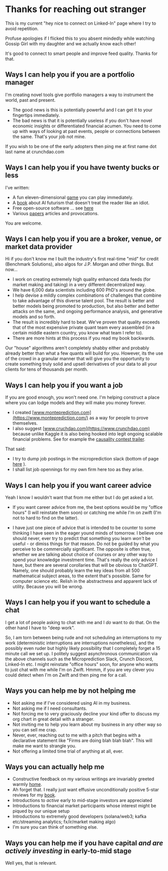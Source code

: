 
# Thanks for reaching out stranger

This is my current "hey nice to connect on Linked-In" page where I try to avoid repetition.  

Profuse apologies if I flicked this to you absent mindedly while watching Gossip Girl with my daughter and we actually know each other! 

It's good to connect to smart people and improve feed quality. Thanks for that. 

## Ways I can help you if you are a portfolio manager
I'm creating novel tools give portfolio managers a way to instrument the world, past and present. 

- The good news is this is potentially powerful and I can get it to your fingertips immediately. 
- The bad news is that it is potentially useless if you don't have novel economic insights or differentiated financial acumen. You need to come up with ways of looking at past events, people or connections between the same. That's your job not mine. 

If you wish to be one of the early adopters then ping me at first name dot last name at crunchdao.com 

## Ways I can help you if you have twenty bucks or less

I've written:

- A fun eleven-dimensional [game](https://github.com/microprediction/monteprediction_colab_examples/blob/main/monteprediction_entry.ipynb) you can play immediately. 
- A [book](https://www.amazon.com/Microprediction-Building-Open-AI-Network) about AI futurism that doesn't treat the reader like an idiot. 
- Free open-source software ... see [here](https://github.com/microprediction)
- Various [papers](https://github.com/microprediction/home) articles and provocations. 

You are welcome. 

## Ways I can help you if you are a broker, venue, or market data provider
Hi if you don't know me I built the industry's first real-time "mid" for credit (Benchmark Solutions), also algos for J.P. Morgan and other things. But now...

- I work on creating extremely high quality enhanced data feeds (for market making and taking) in a very different decentralized way. 
- We have 6,000 data scientists including 600 PhD's around the globe.
- I help devise a mildly complex combinations of challenges that combine to take advantage of this diverse talent pool. The result is better and better models being promoted to production, but also better and better attacks on the same, and ongoing performance analysis, and generative models and so forth. 
- The result is incredibly hard to beat. We've proven that quality exceeds that of the most expensive private quant team every assembled (in a certain middle eastern country, you know what team I refer to).
- There are more hints at this process if you read my book backwards.  

Our "house" algorithms aren't completely shabby either and probably already better than what a few quants will build for you. However, its the use of the crowd in a granular manner that will give you the opportunity to create something truly solid and upsell derivatives of your data to all your clients for tens of thousands per month.  
 
## Ways I can help you if you want a job

If you are good enough, you won't need one. I'm helping construct a place where you can lodge models and they will make you money forever.  

- I created [www.monteprediction.com](https://www.monteprediction.com/) as a way for people to prove themselves.
- I also suggest [www.cruchdao.com](https://www.crunchdao.com) because unlike Kaggle it is also being hooked into legit ongoing scalable financial problems. See for example the [causality contest trailer](https://www.youtube.com/watch?v=AVBE5HLDUIw). 

That said:
  
- I try to dump job postings in the microprediction slack (bottom of page [here](https://www.monteprediction.com/) ).
- I shall list job opennings for my own firm here too as they arise. 

## Ways I can help you if you want career advice
Yeah I know I wouldn't want that from me either but I do get asked a lot. 

- If you want career advice from me, the best options would be my "office hours" (I will reinstate them soon) or catching me while I'm on zwift (I'm not to hard to find on the latter). 

- I have just one piece of advice that is intended to be counter to some thinking I have seen in the eager yound minds of tomorrow. I believe one should never, ever try to predict that something you learn *won't* be useful - or dimiss things for that reason. Do not be guided by what you perceive to be commercially significant. The opposite is often true, whether we are talking about choice of courses or any other way to spend your knowledge investment time. That's really the only advice I have, but there are several corollaries that will be obvious to ChatGPT. Namely, one should probably learn the key ideas from all 500 mathematical subject areas, to the extent that's possible. Same for computer science etc. Relish in the abstractness and apparent lack of utility. Because you will be wrong.    

## Ways I can help you if you want to schedule a chat 

I get a lot of people asking to chat with me and I *do* want to do that. On the other hand I have to "deep work". 

So, I am torn between being rude and not scheduling an interruptions to my work (deterministic interruptions are interruptions nonetheless), and the possibly even ruder but highly likely possibility that I completely forget a 15 minute call we set up. I politely suggest asynchronous communication via the above channels such as the Microprediction Slack, Crunch Discord, Linked-In etc. I might reinstate "office hours" soon, for anyone who wants to just chat with me while I'm on Zwift. Hmmm, if you are vey clever you could detect when I'm on Zwift and then ping me for a call. 


## Ways you can help me by not helping me 

- Not asking me if I've considered using AI in my business. 
- Not asking me if I need consultants.
- Not forcing me to very graciously decline your kind offer to discuss my org chart in great detail with a stranger.  
- Not inviting me to help you learn about my business in any other way so you can sell me crap.
- Never, ever, reaching out to me with a pitch that begins with a declarative statement like "Firms are doing blah blah blah". This will make me want to strangle you. 
- Not offering a limited time trial of anything at all, ever. 

## Ways you can actually help me

- Constructive feedback on my various writings are invariably greeted warmly [home](https://github.com/microprediction/home).
- Ah forget that. I really just want effusive unconditionally positive 5-star reviews for my [book](https://www.amazon.com/Microprediction-Building-Open-AI-Network/dp/0262047322).
- Introductions to *active* early to mid-stage investors are appreciated
- Introductions to financial market participants whose interest might be piqued by our unique setup
- Introductions to extremely good developers (solana/web3; kafka etc/streaming analytics; fx/ir/market making algo)
- I'm sure you can think of something else. 
  
## Ways you can help me if you have capital *and are actively investing* in early-to-mid stage

Well yes, that is relevant. 



